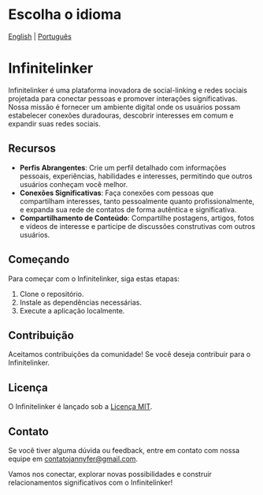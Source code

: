 # Escolha o idioma

[English](README.md) | [Português](README.pt.md)

# Infinitelinker

Infinitelinker é uma plataforma inovadora de social-linking e redes sociais projetada para conectar pessoas e promover interações significativas. Nossa missão é fornecer um ambiente digital onde os usuários possam estabelecer conexões duradouras, descobrir interesses em comum e expandir suas redes sociais.

## Recursos

- **Perfis Abrangentes**: Crie um perfil detalhado com informações pessoais, experiências, habilidades e interesses, permitindo que outros usuários conheçam você melhor.
- **Conexões Significativas**: Faça conexões com pessoas que compartilham interesses, tanto pessoalmente quanto profissionalmente, e expanda sua rede de contatos de forma autêntica e significativa.
- **Compartilhamento de Conteúdo**: Compartilhe postagens, artigos, fotos e vídeos de interesse e participe de discussões construtivas com outros usuários.

## Começando

Para começar com o Infinitelinker, siga estas etapas:

1. Clone o repositório.
2. Instale as dependências necessárias.
3. Execute a aplicação localmente.

## Contribuição

Aceitamos contribuições da comunidade! Se você deseja contribuir para o Infinitelinker.

## Licença

O Infinitelinker é lançado sob a [Licença MIT](LICENSE).

## Contato

Se você tiver alguma dúvida ou feedback, entre em contato com nossa equipe em [contatojannyfer@gmail.com](mailto:contatojannyfer@gmail.com).

Vamos nos conectar, explorar novas possibilidades e construir relacionamentos significativos com o Infinitelinker!
